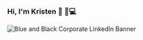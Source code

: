 ### Hi, I'm Kristen 👋 :star2::computer:

<!--
**Krisvong/Krisvong** is a ✨ _special_ ✨ repository because its `README.md` (this file) appears on your GitHub profile.

Here are some ideas to get you started:

I am currently enrolled in a Software Developement Bootcamp at NC State in North Carolina. 

- 🔭 I’m currently working on ...
- 🌱 I’m currently learning ...
- 👯 I’m looking to collaborate on ...
- 🤔 I’m looking for help with ...
- 💬 Ask me about ...
- 📫 How to reach me: ...
- 😄 Pronouns: ...
- ⚡ Fun fact: ...
-->
![Blue and Black Corporate LinkedIn Banner](https://user-images.githubusercontent.com/114873598/206870559-5e08ff7b-60f1-4119-9e92-ae74bcd6d3d5.png)

